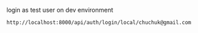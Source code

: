 login as test user on dev environment
```
http://localhost:8000/api/auth/login/local/chuchuk@gmail.com
```
